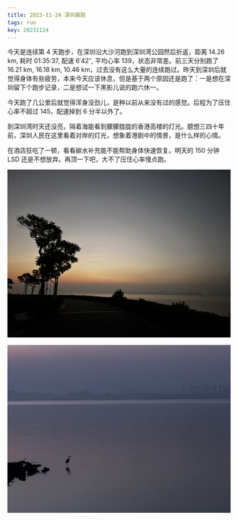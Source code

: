 ```yaml
---
title: 2023-11-24 深圳晨跑
tags: run
key: 20231124
---
```


今天是连续第 4 天跑步，在深圳沿大沙河跑到深圳湾公园然后折返，距离 14.26 km, 耗时 01:35:37, 配速 6&prime;42&prime;&prime;, 平均心率 139，状态非常差。前三天分别跑了 16.21 km, 16.18 km, 10.46 km，过去没有这么大量的连续跑过。昨天到深圳后就觉得身体有些疲劳，本来今天应该休息，但是基于两个原因还是跑了：一是想在深圳留下个跑步记录，二是想试一下黑影儿说的跑六休一。

<!--more-->

今天跑了几公里后就觉得浑身没劲儿，是种以前从来没有过的感觉。后程为了压住心率不超过 145，配速掉到 6 分半以外了。

到深圳湾时天还没亮，隔着海能看到朦朦胧胧的香港高楼的灯光。臆想三四十年前，深圳人民在这里看着对岸的灯光，想象着港剧中的情景，是什么样的心情。

在酒店狂吃了一顿，看看碳水补充能不能帮助身体快速恢复。明天的 150 分钟 LSD 还是不想放弃。再顶一下吧，大不了压住心率慢点跑。

![2023-11-24-深圳湾跑步道](/assets/images/blog/2023-11-24-深圳湾跑步道.jpeg)

![2023-11-24-深圳湾白鹭](/assets/images/blog/2023-11-24-深圳湾白鹭.jpeg)

<div class="strava-embed-placeholder" data-embed-type="activity" data-embed-id="10271238932"></div><script src="https://strava-embeds.com/embed.js"></script>
